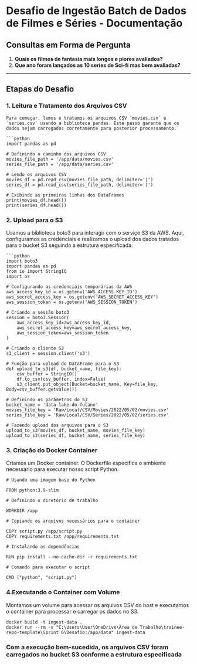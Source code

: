 # Desafio de Ingestão Batch de Dados de Filmes e Séries - Documentação

## Consultas em Forma de Pergunta

1. **Quais os filmes de fantasia mais longos e piores avaliados?**
2. **Que ano foram lançados as 10 series de Sci-fi mas bem avaliadas?**

---

## Etapas do Desafio

### 1. Leitura e Tratamento dos Arquivos CSV

    Para começar, lemos e tratamos os arquivos CSV `movies.csv` e `series.csv` usando a biblioteca pandas. Este passo garante que os dados sejam carregados corretamente para posterior processamento.

    ```python
    import pandas as pd

    # Definindo o caminho dos arquivos CSV
    movies_file_path = '/app/data/movies.csv'
    series_file_path = '/app/data/series.csv'

    # Lendo os arquivos CSV
    movies_df = pd.read_csv(movies_file_path, delimiter='|')
    series_df = pd.read_csv(series_file_path, delimiter='|')

    # Exibindo as primeiras linhas dos DataFrames
    print(movies_df.head())
    print(series_df.head())

### 2. Upload para o S3

Usamos a biblioteca boto3 para interagir com o serviço S3 da AWS. Aqui, configuramos as credenciais e realizamos o upload dos dados tratados para o bucket S3 seguindo a estrutura especificada.

    ```python
    import boto3
    import pandas as pd
    from io import StringIO
    import os

    # Configurando as credenciais temporárias da AWS
    aws_access_key_id = os.getenv('AWS_ACCESS_KEY_ID')
    aws_secret_access_key = os.getenv('AWS_SECRET_ACCESS_KEY')
    aws_session_token = os.getenv('AWS_SESSION_TOKEN')

    # Criando a sessão boto3
    session = boto3.Session(
        aws_access_key_id=aws_access_key_id,
        aws_secret_access_key=aws_secret_access_key,
        aws_session_token=aws_session_token
    )

    # Criando o cliente S3
    s3_client = session.client('s3')

    # Função para upload do DataFrame para o S3
    def upload_to_s3(df, bucket_name, file_key):
        csv_buffer = StringIO()
        df.to_csv(csv_buffer, index=False)
        s3_client.put_object(Bucket=bucket_name, Key=file_key, Body=csv_buffer.getvalue())

    # Definindo os parâmetros do S3
    bucket_name = 'data-lake-do-fulano'
    movies_file_key = 'Raw/Local/CSV/Movies/2022/05/02/movies.csv'
    series_file_key = 'Raw/Local/CSV/Series/2022/05/02/series.csv'

    # Fazendo upload dos arquivos para o S3
    upload_to_s3(movies_df, bucket_name, movies_file_key)
    upload_to_s3(series_df, bucket_name, series_file_key)

### 3. Criação do Docker Container

Criamos um Docker container. O Dockerfile especifica o ambiente necessário para executar nosso script Python.

    # Usando uma imagem base do Python

    FROM python:3.9-slim

    # Definindo o diretório de trabalho

    WORKDIR /app

    # Copiando os arquivos necessários para o container

    COPY script.py /app/script.py
    COPY requirements.txt /app/requirements.txt

    # Instalando as dependências

    RUN pip install --no-cache-dir -r requirements.txt

    # Comando para executar o script

    CMD ["python", "script.py"]

### 4.Executando o Container com Volume

Montamos um volume para acessar os arquivos CSV do host e executamos o container para processar e carregar os dados no S3.

    docker build -t ingest-data .
    docker run --rm -v "C:\Users\User\OneDrive\Área de Trabalho\trainee-repo-template\Sprint 6\Desafio:/app/data" ingest-data

### Com a execução bem-sucedida, os arquivos CSV foram carregados no bucket S3 conforme a estrutura especificada
